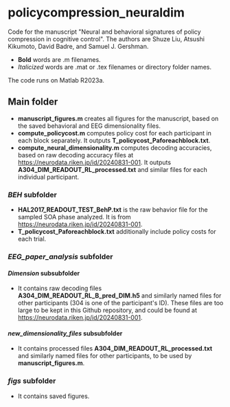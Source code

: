 # policycompression_neuraldim
 Code for the manuscript "Neural and behavioral signatures of policy compression in cognitive control". The authors are Shuze Liu, Atsushi Kikumoto, David Badre, and Samuel J. Gershman. 

- **Bold** words are .m filenames.
- *Italicized* words are .mat or .tex filenames or directory folder names.

The code runs on Matlab R2023a.


## Main folder
- **manuscript_figures.m** creates all figures for the manuscript, based on the saved behavioral and EEG dimensionality files.
- **compute_policycost.m** computes policy cost for each participant in each block separately. It outputs **T_policycost_Paforeachblock.txt**.
- **compute_neural_dimensionality.m** computes decoding accuracies, based on raw decoding accuracy files at https://neurodata.riken.jp/id/20240831-001. It outputs **A304_DIM_READOUT_RL_processed.txt** and similar files for each individual participant.

### *BEH* subfolder
- **HAL2017_READOUT_TEST_BehP.txt** is the raw behavior file for the sampled SOA phase analyzed. It is from https://neurodata.riken.jp/id/20240831-001.
- **T_policycost_Paforeachblock.txt** additionally include policy costs for each trial.

### *EEG_paper_analysis* subfolder
#### *Dimension* subsubfolder
- It contains raw decoding files **A304_DIM_READOUT_RL_B_pred_DIM.h5** and similarly named files for other participants (304 is one of the participant's ID). These files are too large to be kept in this Github repository, and could be found at https://neurodata.riken.jp/id/20240831-001. 
#### *new_dimensionality_files* subsubfolder
- It contains processed files **A304_DIM_READOUT_RL_processed.txt** and similarly named files for other participants, to be used by **manuscript_figures.m**.

### *figs* subfolder
- It contains saved figures.
